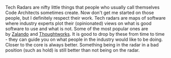 Tech Radars are nifty little things that people who usually call themselves Code Architects sometimes create. Now don't get me started on those people, but I definitely respect their work. Tech radars are maps of software where industry experts plot their (opinionated) views on what is good software to use and what is not. Some of the most popular ones are by [Zalando](https://opensource.zalando.com/tech-radar/) and [Thoughtworks](https://www.thoughtworks.com/radar). It is good to drop by these from time to time - they can guide you on what people in the industry would like to be doing. Closer to the core is always better. Something being in the radar in a bad position (such as hold) is still better than not being on the radar.
